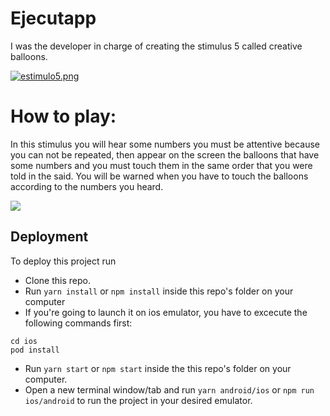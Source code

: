 # Ejecutapp

I was the developer in charge of creating the stimulus 5 called creative balloons.

[![estimulo5.png](https://i.postimg.cc/YCWQPnWc/estimulo5.png)](https://postimg.cc/dhJ7k96n)


# How to play:

<p>In this stimulus you will hear some numbers you must be attentive because you can not be repeated, then appear on the screen the balloons that have some numbers and you must touch them in the same order that you were told in the said. You will be warned when you have to touch the balloons according to the numbers you heard. </p>

![](src/assets/images/e5.gif)

## Deployment

To deploy this project run

- Clone this repo.
- Run `yarn install` or `npm install` inside this repo's folder on your computer
- If you're going to launch it on ios emulator, you have to excecute the following commands first:

```shell
cd ios
pod install
```

- Run `yarn start` or `npm start` inside the this repo's folder on your computer.
- Open a new terminal window/tab and run `yarn android/ios` or `npm run ios/android` to run the project in your desired emulator.




